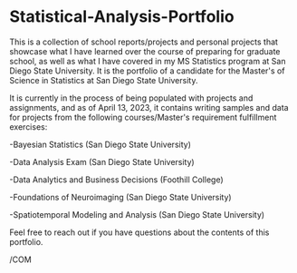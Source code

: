 # Statistical-Analysis-Portfolio
This is a collection of school reports/projects and personal projects that showcase what I have learned over the course of preparing for graduate school, as well as what I have covered in my MS Statistics program at San Diego State University.
It is the portfolio of a candidate for the Master's of Science in Statistics at San Diego State University.

It is currently in the process of being populated with projects and assignments, and as of April 13, 2023, it contains writing samples and data for projects from the following courses/Master's requirement fulfillment exercises:

-Bayesian Statistics (San Diego State University)

-Data Analysis Exam (San Diego State University)

-Data Analytics and Business Decisions (Foothill College)

-Foundations of Neuroimaging (San Diego State University)

-Spatiotemporal Modeling and Analysis (San Diego State University)

Feel free to reach out if you have questions about the contents of this portfolio.

/COM
